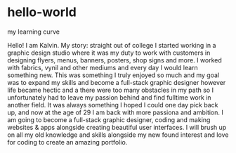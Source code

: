 # hello-world
my learning curve

Hello!
I am Kalvin.
My story: straight out of college I started working in a graphic design studio where it was my duty to work with customers in designing flyers, menus, banners, posters, shop signs and more. I worked with fabrics, vynil and other mediums and every day I would learn something new. This was something I truly enjoyed so much and my goal was to expand my skills and become a full-stack graphic designer however life became hectic and a there were too many obstacles in my path so I unfortunately had to leave my passion behind and find fulltime work in another field. It was always something I hoped I could one day pick back up, and now at the age of 29 I am back with more passiona and ambition. I am going to become a full-stack graphic designer, coding and making websites & apps alongside creating beautiful user interfaces. I will brush up on all my old knowledge and skills alongside my new found interest and love for coding to create an amazing portfolio.
